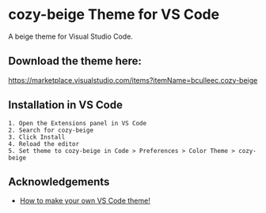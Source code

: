 # cozy-beige Theme for VS Code

A beige theme for Visual Studio Code.

## Download the theme here: 
https://marketplace.visualstudio.com/items?itemName=bculleec.cozy-beige

## Installation in VS Code
    1. Open the Extensions panel in VS Code
    2. Search for cozy-beige
    3. Click Install 
    4. Reload the editor
    5. Set theme to cozy-beige in Code > Preferences > Color Theme > cozy-beige


## Acknowledgements

 - [How to make your own VS Code theme!](https://www.youtube.com/watch?v=pGzssFNtWXw)
